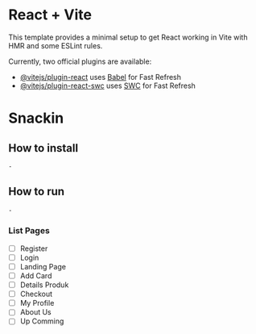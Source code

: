 # React + Vite

This template provides a minimal setup to get React working in Vite with HMR and some ESLint rules.

Currently, two official plugins are available:

- [@vitejs/plugin-react](https://github.com/vitejs/vite-plugin-react/blob/main/packages/plugin-react/README.md) uses [Babel](https://babeljs.io/) for Fast Refresh
- [@vitejs/plugin-react-swc](https://github.com/vitejs/vite-plugin-react-swc) uses [SWC](https://swc.rs/) for Fast Refresh

# Snackin

## How to install
```bash
-
```

## How to run
```bash
-
```

### List Pages
- [ ] Register
- [ ] Login
- [ ] Landing Page
- [ ] Add Card
- [ ] Details Produk
- [ ] Checkout
- [ ] My Profile
- [ ] About Us
- [ ] Up Comming